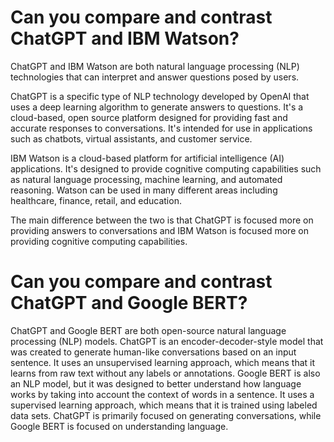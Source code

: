 # Can you compare and contrast ChatGPT and IBM Watson?

ChatGPT and IBM Watson are both natural language processing (NLP) technologies that can interpret and answer questions posed by users. 

ChatGPT is a specific type of NLP technology developed by OpenAI that uses a deep learning algorithm to generate answers to questions. It's a cloud-based, open source platform designed for providing fast and accurate responses to conversations. It's intended for use in applications such as chatbots, virtual assistants, and customer service. 

IBM Watson is a cloud-based platform for artificial intelligence (AI) applications. It's designed to provide cognitive computing capabilities such as natural language processing, machine learning, and automated reasoning. Watson can be used in many different areas including healthcare, finance, retail, and education. 

The main difference between the two is that ChatGPT is focused more on providing answers to conversations and IBM Watson is focused more on providing cognitive computing capabilities.

# Can you compare and contrast ChatGPT and Google BERT?
ChatGPT and Google BERT are both open-source natural language processing (NLP) models. ChatGPT is an encoder-decoder-style model that was created to generate human-like conversations based on an input sentence. It uses an unsupervised learning approach, which means that it learns from raw text without any labels or annotations. Google BERT is also an NLP model, but it was designed to better understand how language works by taking into account the context of words in a sentence. It uses a supervised learning approach, which means that it is trained using labeled data sets. ChatGPT is primarily focused on generating conversations, while Google BERT is focused on understanding language.

